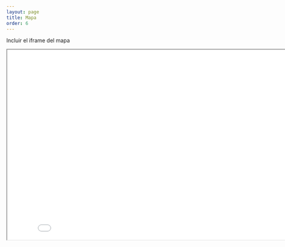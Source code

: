 ```yaml
---
layout: page
title: Mapa
order: 6
---
```


Incluir el iframe del mapa

 <iframe src="odyssey.html" height="500" width="850"></iframe> 